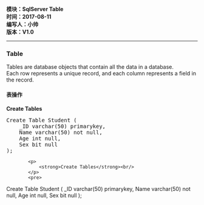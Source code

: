 <!DOCTYPE html>
<html xmlns="http://www.w3.org/1999/xhtml">
<head>
<meta http-equiv="Content-Type" content="text/html; charset=utf-8"/>
    <title>SqlServer 数据库模块</title>
</head>
<body>
    <div>
		<strong>
			模块：SqlServer Table<br/>
			时间：2017-08-11<br/>
			编写人：小帅<br/>
			版本：V1.0						
		</strong>
	</div>	
    <hr/>	
	<div>
		<h3>Table</h3>
		<p>
			Tables are database objects that contain all the data in a database.<br/>
			Each row represents a unique record, and each column represents a field in the record.
		</p>
    </div>
	<div>
		<h4>表操作</h4>
		<div>
			<p>
				<strong>Create Tables</strong><br/>
			</p>
			<pre>
Create Table Student (
	_ID varchar(50) primarykey,
	Name varchar(50) not null,
	Age int null,
	Sex bit null
);         </pre>
		</div>
	</div>
		<div>

			<p>
				<strong>Create Tables</strong><br/>
			</p>
			<pre>
Create Table Student (
	_ID varchar(50) primarykey,
	Name varchar(50) not null,
	Age int null,
	Sex bit null
);         </pre>
	</div>
